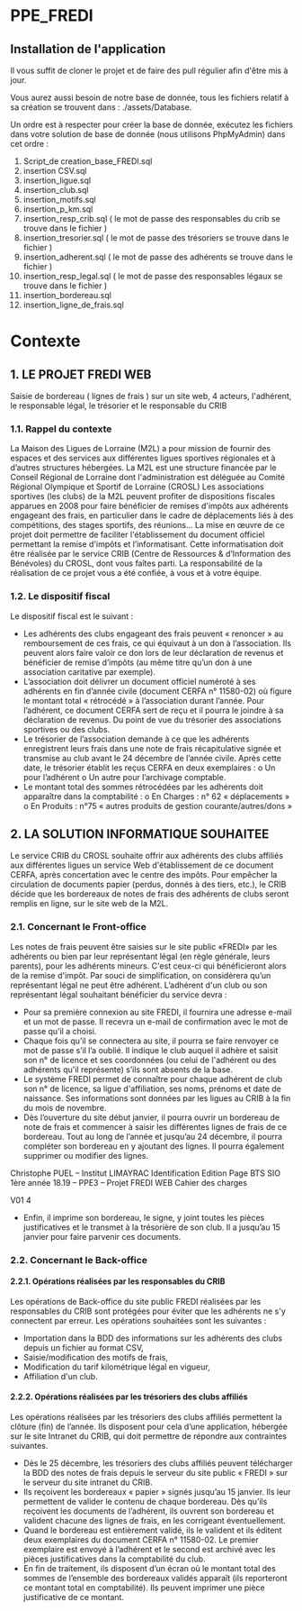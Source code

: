 # PPE_FREDI

## Installation de l'application

Il vous suffit de cloner le projet et de faire des pull régulier afin d'être mis à jour.

Vous aurez aussi besoin de notre base de donnée, tous les fichiers relatif à sa création se trouvent dans : ./assets/Database.

Un ordre est à respecter pour créer la base de donnée, exécutez les fichiers dans votre solution de base de donnée (nous utilisons PhpMyAdmin) dans cet ordre : 

1. Script_de creation_base_FREDI.sql
2. insertion CSV.sql
3. insertion_ligue.sql
4. insertion_club.sql
5. insertion_motifs.sql
6. insertion_p_km.sql
7. insertion_resp_crib.sql ( le mot de passe des responsables du crib se trouve dans le fichier )
8. insertion_tresorier.sql ( le mot de passe des trésoriers se trouve dans le fichier )
9. insertion_adherent.sql ( le mot de passe des adhérents se trouve dans le fichier )
10. insertion_resp_legal.sql ( le mot de passe des responsables légaux se trouve dans le fichier )
11. insertion_bordereau.sql
12. insertion_ligne_de_frais.sql

# Contexte 

## 1. LE PROJET FREDI WEB

Saisie de bordereau ( lignes de frais ) sur un site web, 4 acteurs, l'adhérent, le responsable légal, le trésorier et le responsable du CRIB

### 1.1. Rappel du contexte

La Maison des Ligues de Lorraine (M2L) a pour mission de fournir des espaces et des services aux
différentes ligues sportives régionales et à d’autres structures hébergées. La M2L est une structure
financée par le Conseil Régional de Lorraine dont l'administration est déléguée au Comité Régional
Olympique et Sportif de Lorraine (CROSL)
Les associations sportives (les clubs) de la M2L peuvent profiter de dispositions fiscales apparues en
2008 pour faire bénéficier de remises d'impôts aux adhérents engageant des frais, en particulier
dans le cadre de déplacements liés à des compétitions, des stages sportifs, des réunions...
La mise en œuvre de ce projet doit permettre de faciliter l'établissement du document officiel
permettant la remise d'impôts et l’informatisant.
Cette informatisation doit être réalisée par le service CRIB (Centre de Ressources & d’Information
des Bénévoles) du CROSL, dont vous faîtes parti.
La responsabilité de la réalisation de ce projet vous a été confiée, à vous et à votre équipe.

### 1.2. Le dispositif fiscal
Le dispositif fiscal est le suivant :
- Les adhérents des clubs engageant des frais peuvent « renoncer » au remboursement de ces
frais, ce qui équivaut à un don à l’association. Ils peuvent alors faire valoir ce don lors de
leur déclaration de revenus et bénéficier de remise d’impôts (au même titre qu’un don à une
association caritative par exemple).
- L’association doit délivrer un document officiel numéroté à ses adhérents en fin d’année
civile (document CERFA n° 11580-02) où figure le montant total « rétrocédé » à l’association
durant l’année. Pour l’adhérent, ce document CERFA sert de reçu et il pourra le joindre à sa
déclaration de revenus.
Du point de vue du trésorier des associations sportives ou des clubs.
- Le trésorier de l’association demande à ce que les adhérents enregistrent leurs frais dans une
note de frais récapitulative signée et transmise au club avant le 24 décembre de l’année
civile. Après cette date, le trésorier établit les reçus CERFA en deux exemplaires :
o Un pour l’adhérent
o Un autre pour l’archivage comptable.
- Le montant total des sommes rétrocédées par les adhérents doit apparaître dans la
comptabilité :
o En Charges : n° 62 « déplacements »
o En Produits : n°75 « autres produits de gestion courante/autres/dons »

## 2. LA SOLUTION INFORMATIQUE SOUHAITEE
Le service CRIB du CROSL souhaite offrir aux adhérents des clubs affiliés aux différentes ligues un
service Web d'établissement de ce document CERFA, après concertation avec le centre des impôts.
Pour empêcher la circulation de documents papier (perdus, donnés à des tiers, etc.), le CRIB décide
que les bordereaux de notes de frais des adhérents de clubs seront remplis en ligne, sur le site web
de la M2L.

### 2.1. Concernant le Front-office

Les notes de frais peuvent être saisies sur le site public «FREDI» par les adhérents ou bien par leur
représentant légal (en règle générale, leurs parents), pour les adhérents mineurs. C'est ceux-ci qui
bénéficieront alors de la remise d'impôt.
Par souci de simplification, on considèrera qu’un représentant légal ne peut être adhérent.
L’adhérent d'un club ou son représentant légal souhaitant bénéficier du service devra :
* Pour sa première connexion au site FREDI, il fournira une adresse e-mail et un mot de passe.
Il recevra un e-mail de confirmation avec le mot de passe qu’il a choisi.
* Chaque fois qu’il se connectera au site, il pourra se faire renvoyer ce mot de passe s’il l’a
oublié. Il indique le club auquel il adhère et saisit son n° de licence et ses coordonnées (ou
celui de l'adhérent ou des adhérents qu'il représente) s’ils sont absents de la base.
* Le système FREDI permet de connaître pour chaque adhérent de club son n° de licence, sa
ligue d'affiliation, ses noms, prénoms et date de naissance. Ses informations sont données par
les ligues au CRIB à la fin du mois de novembre.
* Dès l’ouverture du site début janvier, il pourra ouvrir un bordereau de note de frais et
commencer à saisir les différentes lignes de frais de ce bordereau. Tout au long de l’année et
jusqu’au 24 décembre, il pourra compléter son bordereau en y ajoutant des lignes. Il pourra
également supprimer ou modifier des lignes.

Christophe PUEL – Institut LIMAYRAC Identification Edition Page
BTS SIO 1ère année 18.19 – PPE3 – Projet FREDI WEB
Cahier des charges

V01 4
* Enfin, il imprime son bordereau, le signe, y joint toutes les pièces justificatives et le
transmet à la trésorière de son club. Il a jusqu’au 15 janvier pour faire parvenir ces
documents.
### 2.2. Concernant le Back-office

#### 2.2.1. Opérations réalisées par les responsables du CRIB
Les opérations de Back-office du site public FREDI réalisées par les responsables du CRIB sont
protégées pour éviter que les adhérents ne s'y connectent par erreur.
Les opérations souhaitées sont les suivantes :
* Importation dans la BDD des informations sur les adhérents des clubs depuis un fichier au
format CSV,
* Saisie/modification des motifs de frais,
* Modification du tarif kilométrique légal en vigueur,
* Affiliation d'un club.
#### 2.2.2. Opérations réalisées par les trésoriers des clubs affiliés
Les opérations réalisées par les trésoriers des clubs affiliés permettent la clôture (fin) de l’année. Ils
disposent pour cela d’une application, hébergée sur le site Intranet du CRIB, qui doit permettre de
répondre aux contraintes suivantes.
* Dès le 25 décembre, les trésoriers des clubs affiliés peuvent télécharger la BDD des notes de
frais depuis le serveur du site public « FREDI » sur le serveur du site intranet du CRIB.
* Ils reçoivent les bordereaux « papier » signés jusqu’au 15 janvier. Ils leur permettent de
valider le contenu de chaque bordereau. Dès qu’ils reçoivent les documents de l’adhérent, ils
ouvrent son bordereau et valident chacune des lignes de frais, en les corrigeant
éventuellement.
* Quand le bordereau est entièrement validé, ils le valident et ils éditent deux exemplaires du
document CERFA n° 11580-02. Le premier exemplaire est envoyé à l’adhérent et le second
est archivé avec les pièces justificatives dans la comptabilité du club.
* En fin de traitement, ils disposent d’un écran où le montant total des sommes de l’ensemble
des bordereaux validés apparaît (ils reporteront ce montant total en comptabilité). Ils
peuvent imprimer une pièce justificative de ce montant.
